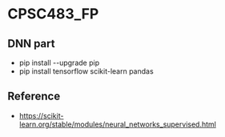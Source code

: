 # CPSC483_FP

## DNN part
*  pip install --upgrade pip 
*  pip install tensorflow scikit-learn pandas

## Reference
* https://scikit-learn.org/stable/modules/neural_networks_supervised.html
